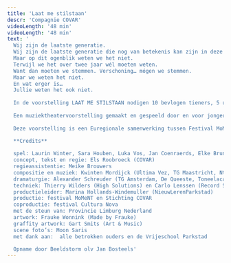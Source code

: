 ```yaml
---
title: 'Laat me stilstaan'
descr: 'Compagnie COVAR'
videoLength: '48 min'
videoLength: '48 min'
text: '
  Wij zijn de laatste generatie.
  Wij zijn de laatste generatie die nog van betekenis kan zijn in deze fucked-up wereld.
  Maar op dit ogenblik weten we het niet.
  Terwijl we het over twee jaar wél moeten weten.
  Want dan moeten we stemmen. Verschoning… mógen we stemmen.
  Maar we weten het niet.
  En wat erger is…
  Jullie weten het ook niet.
  
  In de voorstelling LAAT ME STILSTAAN nodigen 10 bevlogen tieners, 5 uit Tongeren/BE en 5 uit Heerlen/NL, het publiek uit stil te staan. Om samen te observeren. Te kijken naar wat is. Hoe de wereld zich aan hen openbaart. En waar ze naar toe willen. Waar ze met de wereld en de mensen erin naar toe willen.
  
  Een muziektheatervoorstelling gemaakt en gespeeld door en voor jongeren. In regie van Els Roobroeck, geflankeerd door de muzikale compositie van Kwinten Mordijck. Via geleide improvisaties komt de tekst tot stand. Vanuit het persoonlijke perspectief van de adolescenten ontdekken we waar we met z’n allen staan. En kijken we vooruit. Naar waar we over vier jaar willen staan. Niet toevallig de bandbreedte van een regeringstermijn.
  
  Deze voorstelling is een Euregionale samenwerking tussen Festival MoMeNT, Cultura Nova en Stichting COVAR. En werd mede mogelijk gemaakt door de Provincie Limburg NL.

  **Credits**
  
  spel: Laurin Winter, Sara Houben, Luka Vos, Jan Coenraerds, Elke Bruninx, Anoek Hilt, Floris Ermers, Iris Lammeriks, Mijke Berendsen en Anna Seinen
  concept, tekst en regie: Els Roobroeck (COVAR)
  regieassistentie: Meike Brouwers
  compositie en muziek: Kwinten Mordijck (Ultima Vez, TG Maastricht, Ntgent, Use Knife)
  dramaturgie: Alexander Schreuder (TG Amsterdam, De Queeste, Toneelacademie Maastricht)
  techniek: Thierry Wilders (High Solutions) en Carlo Lenssen (Record Sound)
  productieleider: Marina Hollands-Windemuller (NieuwLerenParkstad)
  productie: festival MoMeNT en Stichting COVAR
  coproductie: festival Cultura Nova
  met de steun van: Provincie Limburg Nederland
  artwork: Frauke Wonnink (Made by Frauke)
  graffity artwork: Gart Smits (Art & Music)
  scene foto’s: Moon Saris
  met dank aan:  alle betrokken ouders en de Vrijeschool Parkstad

  Opname door Beeldstorm olv Jan Bosteels'
---
```

